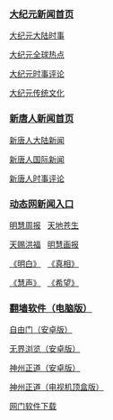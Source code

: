 <h3><a target="_blank" href="https://github.com/gwy252/djy/blob/master/gb/nf1351518.md#1">大纪元新闻首页</a></h3>
<p><a target="_blank" href="https://github.com/gwy252/djy/blob/master/gb/nsc413.md#1">大纪元大陆时事</a></p>
<p><a target="_blank" href="https://github.com/gwy252/djy/blob/master/gb/n24hr.md#1">大纪元全球热点</a></p>
<p><a target="_blank" href="https://github.com/gwy252/djy/blob/master/gb/news392.md#1">大纪元时事评论</a></p>
<p><a target="_blank" href="https://github.com/gwy252/djy/blob/master/gb/ncid1982.md#1">大纪元传统文化</a></p>

<h3><a target="_blank" href="https://github.com/gwy252/ntdtv/blob/master/gb/prog204.md#1">新唐人新闻首页</a></h3>
<p><a target="_blank" href="https://github.com/gwy252/ntdtv/blob/master/gb/prog204_1.md#1">新唐人大陆新闻</a></p>
<p><a target="_blank" href="https://github.com/gwy252/ntdtv/blob/master/gb/prog202_1.md#1">新唐人国际新闻</a></p>
<p><a target="_blank" href="https://github.com/gwy252/ntdtv/blob/master/gb/prog207_1.md#1">新唐人时事评论</a></p>

<h3><a target="_blank" href="https://a1.gddrry.gq/ccc/hao/585888">动态网新闻入口</a></h3>

<p><a target="_blank" href="https://github.com/gfw-breaker/mh-qikan/blob/master/indexes/zhongguo.md">明慧周报</a>
&nbsp;&nbsp;<a target="_blank" href="https://github.com/gfw-breaker/mh-qikan/blob/master/indexes/cangsheng.md">天地苍生</a></p>
<p><a target="_blank" href="https://github.com/gfw-breaker/mh-qikan/blob/master/indexes/hongfu.md">天赐洪福</a>
&nbsp;&nbsp;<a target="_blank" href="https://github.com/gfw-breaker/mh-qikan/blob/master/indexes/huabao.md">明慧画报</a></p>
<p><a target="_blank" href="https://github.com/gfw-breaker/mh-qikan/blob/master/indexes/mingbai.md">《明白》</a>
&nbsp;&nbsp;<a target="_blank" href="https://github.com/gfw-breaker/mh-qikan/blob/master/indexes/zhenxiang.md">《真相》</a></p>
<p><a target="_blank" href="https://github.com/gfw-breaker/mh-qikan/blob/master/indexes/huisheng.md">《慧声》</a>
&nbsp;&nbsp;<a target="_blank" href="https://github.com/gfw-breaker/mh-qikan/blob/master/indexes/xiwang.md">《希望》</a></p>

<h3><a target="_blank" href="https://github.com/chengyuan98/software/blob/master/README.md">翻墙软件（电脑版）</a></h3>
<p><a href="https://cdn.jsdelivr.net/gh/gwy252/www/szzd/fgma.apk">自由门（安卓版）</a></p>
<p><a href="https://cdn.jsdelivr.net/gh/gwy252/www/szzd/um.apk">无界浏览（安卓版）</a></p>
<p><a href="https://cdn.jsdelivr.net/gh/gwy252/www/szzd/SzzdOgate.apk">神州正道（安卓版）</a></p>
<p><a href="https://cdn.jsdelivr.net/gh/gwy252/www/szzd/SzzdOgateTV.apk">神州正道（电视机顶盒版）</a></p>
<p><a target="_blank" href="https://github.com/odoor2/oo/blob/master/README.md">网门软件下载</a></p>
